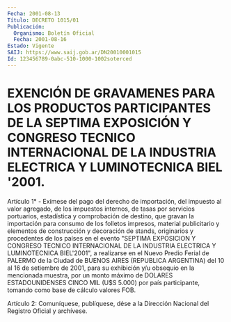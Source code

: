 ```yaml
---
Fecha: 2001-08-13
Título: DECRETO 1015/01
Publicación:
  Organismo: Boletín Oficial
  Fecha: 2001-08-16
Estado: Vigente
SAIJ: https://www.saij.gob.ar/DN20010001015
Id: 123456789-0abc-510-1000-1002soterced
---
```

# EXENCIÓN DE GRAVAMENES PARA LOS PRODUCTOS PARTICIPANTES DE LA SEPTIMA EXPOSICIÓN Y CONGRESO TECNICO INTERNACIONAL DE LA INDUSTRIA ELECTRICA Y LUMINOTECNICA BIEL '2001.

<a id="1"></a>
Artículo 1° - Exímese  del  pago  del  derecho  de importación, del impuesto al valor agregado, de los impuestos internos, de tasas por servicios portuarios, estadística y comprobación  de  destino,  que gravan  la  importación  para  consumo  de  los  folletos impresos, material publicitario y elementos de construcción  y  decoración de stands,  originarios  y  procedentes  de  los  países  en el evento "SEPTIMA  EXPOSICION  Y  CONGRESO  TECNICO  INTERNACIONAL  DE    LA INDUSTRIA  ELECTRICA Y LUMINOTECNICA BIEL'2001", a realizarse en el Nuevo Predio  Ferial  de  PALERMO  de  la  Ciudad  de  BUENOS AIRES (REPUBLICA  ARGENTINA) del 10 al 16 de setiembre de 2001,  para  su exhibición y/u  obsequio  en  la  mencionada  muestra, por un monto máximo de DOLARES ESTADOUNIDENSES CINCO MIL (U$S  5.000)  por  país participante,    tomando  como  base  de  cálculo  valores  FOB.

<a id="2"></a>
Artículo 2: Comuníquese, publíquese, dése a la Dirección Nacional del Registro Oficial y archívese.